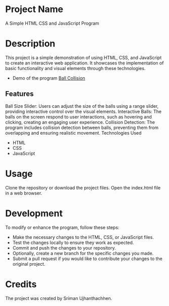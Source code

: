 # Project Name
A Simple HTML CSS and JavaScript Program

# Description
This project is a simple demonstration of using HTML, CSS, and JavaScript to create an interactive web application. It showcases the implementation of basic functionality and visual elements through these technologies.
- Demo of the program [Ball Collision]()
## Features
Ball Size Slider: Users can adjust the size of the balls using a range slider, providing interactive control over the visual elements.
Interactive Balls: The balls on the screen respond to user interactions, such as hovering and clicking, creating an engaging user experience.
Collision Detection: The program includes collision detection between balls, preventing them from overlapping and ensuring realistic movement.
Technologies Used
- HTML
- CSS
- JavaScript

# Usage
Clone the repository or download the project files.
Open the index.html file in a web browser.

# Development
To modify or enhance the program, follow these steps:
- Make the necessary changes to the HTML, CSS, or JavaScript files.
- Test the changes locally to ensure they work as expected.
- Commit and push the changes to your repository.
- Optionally, create a new branch for the specific changes you made.
- Submit a pull request if you would like to contribute your changes to the original project.

# Credits
The project was created by Sriman Ujhanthachhen.
